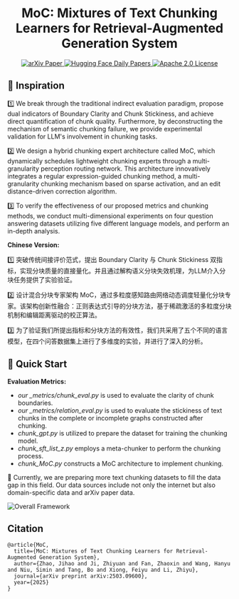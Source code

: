 <h1 align="center">
    MoC: Mixtures of Text Chunking Learners for Retrieval-Augmented Generation System
</h1>
<p align="center">
    <a href="https://arxiv.org/abs/2503.09600">
        <img alt="arXiv Paper" src="https://img.shields.io/badge/arXiv-Paper-b31b1b.svg?logo=arxiv">
    </a>
    <a href="https://huggingface.co/papers/2503.09600">
        <img alt="Hugging Face Daily Papers" src="https://img.shields.io/badge/Hugging_Face-Paper.svg?logo=huggingface">
    </a>
    <a href="https://opensource.org/license/apache-2-0">
        <img alt="Apache 2.0 License" src="https://img.shields.io/badge/License-Apache_2.0-4285f4.svg?logo=apache">
    </a>
</p>

## 🧠 Inspiration
1️⃣ We break through the traditional indirect evaluation paradigm, propose dual indicators of Boundary Clarity and Chunk Stickiness, and achieve direct quantification of chunk quality. Furthermore, by deconstructing the mechanism of semantic chunking failure, we provide experimental validation for LLM's involvement in chunking tasks.

2️⃣ We design a hybrid chunking expert architecture called MoC, which dynamically schedules lightweight chunking experts through a multi-granularity perception routing network. This architecture innovatively integrates a regular expression-guided chunking method, a multi-granularity chunking mechanism based on sparse activation, and an edit distance-driven correction algorithm.

3️⃣ To verify the effectiveness of our proposed metrics and chunking methods, we conduct multi-dimensional experiments on four question answering datasets utilizing five different language models, and perform an in-depth analysis.

**Chinese Version:**

1️⃣ 突破传统间接评价范式，提出 Boundary Clarity 与 Chunk Stickiness 双指标，实现分块质量的直接量化。并且通过解构语义分块失效机理，为LLM介入分块任务提供了实验验证。

2️⃣ 设计混合分块专家架构 MoC，通过多粒度感知路由网络动态调度轻量化分块专家。该架构创新性融合：正则表达式引导的分块方法，基于稀疏激活的多粒度分块机制和编辑距离驱动的校正算法。

3️⃣ 为了验证我们所提出指标和分块方法的有效性，我们共采用了五个不同的语言模型，在四个问答数据集上进行了多维度的实验，并进行了深入的分析。

## 📜 Quick Start

**Evaluation Metrics:**

- *our _metrics/chunk_eval.py* is used to evaluate the clarity of chunk boundaries.
- *our _metrics/relation_eval.py*  is used to evaluate the stickiness of text chunks in the complete or incomplete graphs constructed after chunking. 
- *chunk_gpt.py* is utilized to prepare the dataset for training the chunking model. 
- *chunk_sft_list_z.py* employs a meta-chunker to perform the chunking process.
- *chunk_MoC.py* constructs a MoC architecture to implement chunking. 

📌 Currently, we are preparing more text chunking datasets to fill the data gap in this field. Our data sources include not only the internet but also domain-specific data and arXiv paper data.

![Overall Framework](Meta-Chunking/images/figure5.jpg)

## Citation

```
@article{MoC,
  title={MoC: Mixtures of Text Chunking Learners for Retrieval-Augmented Generation System},
  author={Zhao, Jihao and Ji, Zhiyuan and Fan, Zhaoxin and Wang, Hanyu and Niu, Simin and Tang, Bo and Xiong, Feiyu and Li, Zhiyu},
  journal={arXiv preprint arXiv:2503.09600},
  year={2025}
}
```

